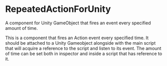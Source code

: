 # RepeatedActionForUnity
A component for Unity GameObject that fires an event every specified amount of time.

This is a component that fires an Action event every specified time.
It should be attached to a Unity Gameobject alongside with the main script that will acquire a reference to the script and listen to its event.
The amount of time can be set both in inspector and inside a script that has reference to it.